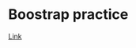 <h1>Boostrap practice</h1>
<a href="https://agrokb.github.io/web-camp-bootstrap/index.html">Link</a>
